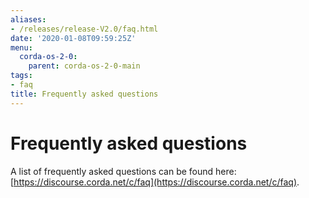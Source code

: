 ```yaml
---
aliases:
- /releases/release-V2.0/faq.html
date: '2020-01-08T09:59:25Z'
menu:
  corda-os-2-0:
    parent: corda-os-2-0-main
tags:
- faq
title: Frequently asked questions
---
```



# Frequently asked questions

A list of frequently asked questions can be found here: [https://discourse.corda.net/c/faq](https://discourse.corda.net/c/faq).

